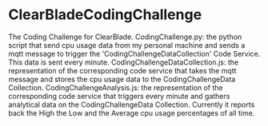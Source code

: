# ClearBladeCodingChallenge
The Coding Challenge for ClearBlade.
CodingChallenge.py: the python script that send cpu usage data from my personal machine and sends a mqtt message to trigger the 'CodingChallengeDataCollection' Code Service. This data is sent every minute.
CodingChallengeDataCollection.js: the representation of the corresponding code service that takes the mqtt message and stores the cpu usage data to the CodingChallengeData Collection.
CodingChallengeAnalysis.js: the representation of the corresponding code service that triggers every minute and gathers analytical data on the CodingChallengeData Collection. Currently it reports back the High the Low and the Average cpu usage percentages of all time.
